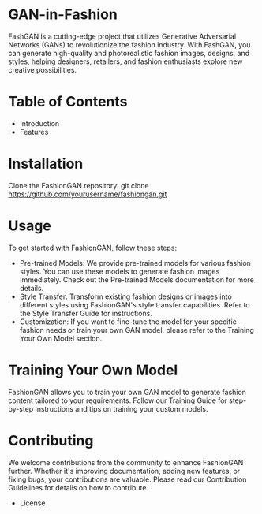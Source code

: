 # GAN-in-Fashion
FashGAN  is a cutting-edge project that utilizes Generative Adversarial Networks (GANs) to revolutionize the fashion industry. With FashGAN, you can generate high-quality and photorealistic fashion images, designs, and styles, helping designers, retailers, and fashion enthusiasts explore new creative possibilities.
# Table of Contents
* Introduction
* Features
# Installation
Clone the FashionGAN repository:
git clone https://github.com/yourusername/fashiongan.git
# Usage
To get started with FashionGAN, follow these steps:
* Pre-trained Models: We provide pre-trained models for various fashion styles. You can use these models to generate fashion images immediately. Check out the Pre-trained Models documentation for more details.
* Style Transfer: Transform existing fashion designs or images into different styles using FashionGAN's style transfer capabilities. Refer to the Style Transfer Guide for instructions.
* Customization: If you want to fine-tune the model for your specific fashion needs or train your own GAN model, please refer to the Training Your Own Model section.

# Training Your Own Model
FashionGAN allows you to train your own GAN model to generate fashion content tailored to your requirements. Follow our Training Guide for step-by-step instructions and tips on training your custom models.
# Contributing
We welcome contributions from the community to enhance FashionGAN further. Whether it's improving documentation, adding new features, or fixing bugs, your contributions are valuable. Please read our Contribution Guidelines for details on how to contribute.
* License
